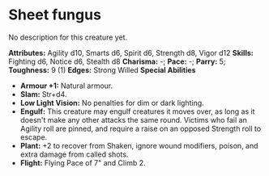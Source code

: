 # Sheet fungus

No description for this creature yet.

**Attributes:** Agility d10, Smarts d6, Spirit d6, Strength d8, Vigor
d12
**Skills:** Fighting d6, Notice d6, Stealth d8
**Charisma:** -; **Pace:** -; **Parry:** 5; **Toughness:** 9 (1)
**Edges:** Strong Willed
**Special Abilities**

- **Armour +1:** Natural armour.
- **Slam:** Str+d4.
- **Low Light Vision:** No penalties for dim or dark lighting.
- **Engulf:** This creature may engulf creatures it moves over, as long
as it doesn't make any other attacks the same round. Victims who fail
an Agility roll are pinned, and require a raise on an opposed Strength
roll to escape.
- **Plant:** +2 to recover from Shaken, ignore wound modifiers, poison,
and extra damage from called shots.
- **Flight:** Flying Pace of 7" and Climb 2.

